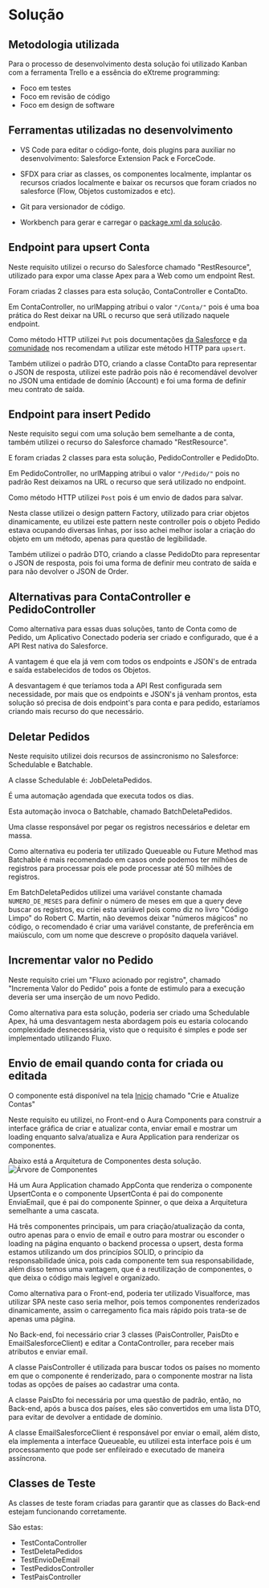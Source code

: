 # Solução

## Metodologia utilizada
Para o processo de desenvolvimento desta solução foi utilizado Kanban com a ferramenta Trello e a essência do eXtreme programming:

- Foco em testes
- Foco em revisão de código
- Foco em design de software


## Ferramentas utilizadas no desenvolvimento

- VS Code para editar o código-fonte, dois plugins para auxiliar no desenvolvimento: Salesforce Extension Pack e ForceCode.

- SFDX para criar as classes, os componentes localmente, implantar os recursos criados localmente e baixar os recursos que foram criados no salesforce (Flow, Objetos customizados e etc).

- Git para versionador de código.

- Workbench para gerar e carregar o [package.xml da solução](https://drive.google.com/file/d/1W_4nJ2AsktNBG0o2V2j-gQQSDbCwyADi/view?usp=sharing).


## Endpoint para upsert Conta

Neste requisito utilizei o recurso do Salesforce chamado "RestResource", utilizado para expor uma classe Apex para a Web como um endpoint Rest.

Foram criadas 2 classes para esta solução, ContaController e ContaDto.

Em ContaController, no urlMapping atribui o valor ``"/Conta/"`` pois é uma boa prática do Rest deixar na URL o recurso que será utilizado naquele endpoint.

Como método HTTP utilizei ``Put`` pois documentações [da Salesforce](https://trailhead.salesforce.com/pt-BR/content/learn/modules/apex_integration_services/apex_integration_webservices) e [da comunidade](https://souforce.cloud/mergulhando-fundo-na-utilizacao-de-rest-api-do-salesforce/) nos recomendam a utilizar este método HTTP para ```upsert```.

Também utilizei o padrão DTO, criando a classe ContaDto para representar o JSON de resposta, utilizei este padrão pois não é recomendável devolver no JSON uma entidade de domínio (Account) e foi uma forma de definir meu contrato de saída.


## Endpoint para insert Pedido

Neste requisito segui com uma solução bem semelhante a de conta, também utilizei o recurso do Salesforce chamado "RestResource".

E foram criadas 2 classes para esta solução, PedidoController e PedidoDto.

Em PedidoController, no urlMapping atribui o valor ``"/Pedido/"`` pois no padrão Rest deixamos na URL o recurso que será utilizado no endpoint.

Como método HTTP utilizei ``Post`` pois é um envio de dados para salvar.

Nesta classe utilizei o design pattern Factory, utilizado para criar objetos dinamicamente, eu utilizei este pattern neste controller pois o objeto Pedido estava ocupando diversas linhas, por isso achei melhor isolar a criação do objeto em um método, apenas para questão de legibilidade.

Também utilizei o padrão DTO, criando a classe PedidoDto para representar o JSON de resposta, pois foi uma forma de definir meu contrato de saída e para não devolver o JSON de Order.

## Alternativas para ContaController e PedidoController

Como alternativa para essas duas soluções, tanto de Conta como de Pedido, um Aplicativo Conectado poderia ser criado e configurado, que é a API Rest nativa do Salesforce.

A vantagem é que ela já vem com todos os endpoints e JSON's de entrada e saída estabelecidos de todos os Objetos.

A desvantagem é que teríamos toda a API Rest configurada sem necessidade, por mais que os endpoints e JSON's já venham prontos, esta solução só precisa de dois endpoint's para conta e para pedido, estaríamos criando mais recurso do que necessário.

## Deletar Pedidos

Neste requisito utilizei dois recursos de assincronismo no Salesforce: Schedulable e Batchable.

A classe Schedulable é: JobDeletaPedidos.

É uma automação agendada que executa todos os dias.


Esta automação invoca o Batchable, chamado BatchDeletaPedidos.

Uma classe responsável por pegar os registros necessários e deletar em massa.

Como alternativa eu poderia ter utilizado Queueable ou Future Method mas Batchable é mais recomendado em casos onde podemos ter milhões de registros para processar pois ele pode processar até 50 milhões de registros.

Em BatchDeletaPedidos utilizei uma variável constante chamada ``NUMERO_DE_MESES`` para definir o número de meses em que a query deve buscar os registros, eu criei esta variável pois como diz no livro "Código Limpo" do Robert C. Martin, não devemos deixar "números mágicos" no código, o recomendado é criar uma variável constante, de preferência em maiúsculo, com um nome que descreve o propósito daquela variável.

## Incrementar valor no Pedido

Neste requisito criei um "Fluxo acionado por registro", chamado "Incrementa Valor do Pedido" pois a fonte de estimulo para a execução deveria ser uma inserção de um novo Pedido.

Como alternativa para esta solução, poderia ser criado uma Schedulable Apex, há uma desvantagem nesta abordagem pois eu estaria colocando complexidade desnecessária, visto que o requisito é simples e pode ser implementado utilizando Fluxo.

## Envio de email quando conta for criada ou editada

O componente está disponível na tela [Inicio](https://multiedro-1d-dev-ed.lightning.force.com/lightning/page/home) chamado "Crie e Atualize Contas"

Neste requisito eu utilizei, no Front-end o Aura Components para construir a interface gráfica de criar e atualizar conta, enviar email e mostrar um loading enquanto salva/atualiza e Aura Application para renderizar os componentes.

Abaixo está a Arquitetura de Componentes desta solução.
![Árvore de Componentes](https://drive.google.com/uc?export=view&id=1kiwuSLuFfxdWqksgL222s59gPnpTVUJ6)

Há um Aura Application chamado AppConta que renderiza o componente UpsertConta e o componente UpsertConta é pai do componente EnviaEmail, que é pai do componente Spinner, o que deixa a Arquitetura semelhante a uma cascata.

Há três componentes principais, um para criação/atualização da conta, outro apenas para o envio de email e outro para mostrar ou esconder o loading na página enquanto o backend processa o upsert, desta forma estamos utilizando um dos princípios SOLID, o princípio da responsabilidade única, pois cada componente tem sua responsabilidade, além disso temos uma vantagem, que é a reutilização de componentes, o que deixa o código mais legível e organizado.

Como alternativa para o Front-end, poderia ter utilizado Visualforce, mas utilizar SPA neste caso seria melhor, pois temos componentes renderizados dinamicamente, assim o carregamento fica mais rápido pois trata-se de apenas uma página.

No Back-end, foi necessário criar 3 classes (PaisController, PaisDto e EmailSalesforceClient) e editar a ContaController, para receber mais atributos e enviar email.

A classe PaisController é utilizada para buscar todos os países no momento em que o componente é renderizado, para o componente mostrar na lista todas as opções de países ao cadastrar uma conta.

A classe PaisDto foi necessária por uma questão de padrão, então, no Back-end, após a busca dos países, eles são convertidos em uma lista DTO, para evitar de devolver a entidade de domínio.

A classe EmailSalesforceClient é responsável por enviar o email, além disto, ela implementa a interface Queueable, eu utilizei esta interface pois é um processamento que pode ser enfileirado e executado de maneira assíncrona.

## Classes de Teste

As classes de teste foram criadas para garantir que as classes do Back-end estejam funcionando corretamente.

São estas:
- TestContaController
- TestDeletaPedidos
- TestEnvioDeEmail
- TestPedidosController
- TestPaisController

